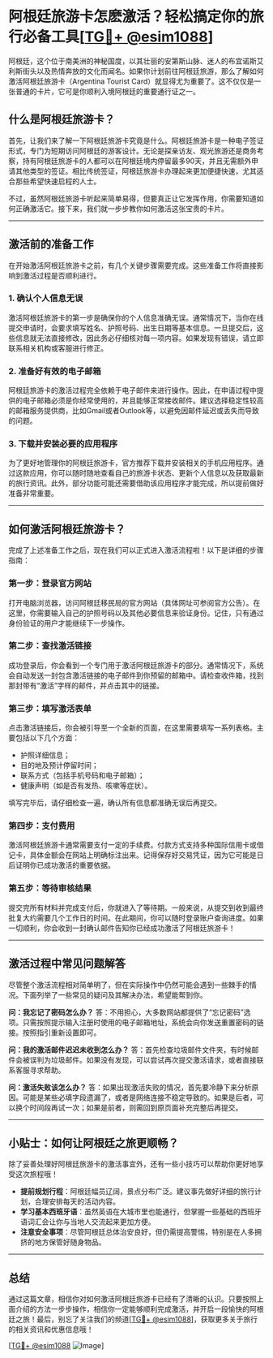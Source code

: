 # 阿根廷旅游卡怎麽激活？轻松搞定你的旅行必备工具[[TG💪+ @esim1088](https://t.me/s/esim1088)]

阿根廷，这个位于南美洲的神秘国度，以其壮丽的安第斯山脉、迷人的布宜诺斯艾利斯街头以及热情奔放的文化而闻名。如果你计划前往阿根廷旅游，那么了解如何激活阿根廷旅游卡（Argentina Tourist Card）就显得尤为重要了。这不仅仅是一张普通的卡片，它可是你顺利入境阿根廷的重要通行证之一。

## 什么是阿根廷旅游卡？

首先，让我们来了解一下阿根廷旅游卡究竟是什么。阿根廷旅游卡是一种电子签证形式，专门为短期访问阿根廷的游客设计。无论是探亲访友、观光旅游还是商务考察，持有阿根廷旅游卡的人都可以在阿根廷境内停留最多90天，并且无需额外申请其他类型的签证。相比传统签证，阿根廷旅游卡办理起来更加便捷快速，尤其适合那些希望快速启程的人士。

不过，虽然阿根廷旅游卡听起来简单易得，但要真正让它发挥作用，你需要知道如何正确激活它。接下来，我们就一步步教你如何激活这张宝贵的卡片。

---

## 激活前的准备工作

在开始激活阿根廷旅游卡之前，有几个关键步骤需要完成。这些准备工作将直接影响到激活过程是否顺利进行。

### 1. 确认个人信息无误

激活阿根廷旅游卡的第一步是确保你的个人信息准确无误。通常情况下，当你在线提交申请时，会要求填写姓名、护照号码、出生日期等基本信息。一旦提交后，这些信息就无法直接修改，因此务必仔细核对每一项内容。如果发现有错误，请立即联系相关机构或客服进行修正。

### 2. 准备好有效的电子邮箱

阿根廷旅游卡的激活过程完全依赖于电子邮件来进行操作。因此，在申请过程中提供的电子邮箱必须是你经常使用的，并且能够正常接收邮件。建议选择稳定性较高的邮箱服务提供商，比如Gmail或者Outlook等，以避免因邮件延迟或丢失而导致的问题。

### 3. 下载并安装必要的应用程序

为了更好地管理你的阿根廷旅游卡，官方推荐下载并安装相关的手机应用程序。通过这款应用，你可以随时随地查看自己的旅游卡状态、更新个人信息以及获取最新的旅行资讯。此外，部分功能可能还需要借助该应用程序才能完成，所以提前做好准备非常重要。

---

## 如何激活阿根廷旅游卡？

完成了上述准备工作之后，现在我们可以正式进入激活流程啦！以下是详细的步骤指南：

### 第一步：登录官方网站

打开电脑浏览器，访问阿根廷移民局的官方网站（具体网址可参阅官方公告）。在这里，你需要输入自己的护照号码以及其他必要信息来验证身份。记住，只有通过身份验证的用户才能继续下一步操作。

### 第二步：查找激活链接

成功登录后，你会看到一个专门用于激活阿根廷旅游卡的部分。通常情况下，系统会自动发送一封包含激活链接的电子邮件到你预留的邮箱中。请检查收件箱，找到那封带有“激活”字样的邮件，并点击其中的链接。

### 第三步：填写激活表单

点击激活链接后，你会被引导至一个全新的页面，在这里需要填写一系列表格。主要包括以下几个方面：
- 护照详细信息；
- 目的地及预计停留时间；
- 联系方式（包括手机号码和电子邮箱）；
- 健康声明（如是否有发热、咳嗽等症状）。

填写完毕后，请仔细检查一遍，确认所有信息都准确无误后再提交。

### 第四步：支付费用

激活阿根廷旅游卡通常需要支付一定的手续费。付款方式支持多种国际信用卡或借记卡，具体金额会在网站上明确标注出来。记得保存好交易凭证，因为它可能是日后证明你已成功激活的重要依据。

### 第五步：等待审核结果

提交完所有材料并完成支付后，你就进入了等待期。一般来说，从提交到收到最终批复大约需要几个工作日的时间。在此期间，你可以随时登录账户查询进度。如果一切顺利，你会收到一封确认邮件告知你已经成功激活了阿根廷旅游卡！

---

## 激活过程中常见问题解答

尽管整个激活流程相对简单明了，但在实际操作中仍然可能会遇到一些棘手的情况。下面列举了一些常见的疑问及其解决办法，希望能帮到你。

**问：我忘记了密码怎么办？**
答：不用担心，大多数网站都提供了“忘记密码”选项。只需按照提示输入注册时使用的电子邮箱地址，系统会向你发送重置密码的链接。按照指引重新设置即可。

**问：我的激活邮件迟迟未收到怎么办？**
答：首先检查垃圾邮件文件夹，有时候邮件会被误判为垃圾邮件。如果没有发现，可以尝试再次提交激活请求，或者直接联系客服寻求帮助。

**问：激活失败该怎么办？**
答：如果出现激活失败的情况，首先要冷静下来分析原因。可能是某些必填字段遗漏了，或者是网络连接不稳定导致的。如果是后者，可以换个时间段再试一次；如果是前者，则需回到原页面补充完整后再提交。

---

## 小贴士：如何让阿根廷之旅更顺畅？

除了妥善处理好阿根廷旅游卡的激活事宜外，还有一些小技巧可以帮助你更好地享受这次旅程哦！

- **提前规划行程**：阿根廷幅员辽阔，景点分布广泛。建议事先做好详细的旅行计划，合理安排每天的活动内容。
- **学习基本西班牙语**：虽然英语在大城市里也能通行，但掌握一些基础的西班牙语词汇会让你与当地人交流起来更加方便。
- **注意安全事项**：尽管阿根廷总体治安良好，但仍需提高警惕，特别是在人多拥挤的地方保管好随身物品。

---

## 总结

通过这篇文章，相信你对如何激活阿根廷旅游卡已经有了清晰的认识。只要按照上面介绍的方法一步步操作，相信你一定能够顺利完成激活，并开启一段愉快的阿根廷之旅！最后，别忘了关注我们的频道[[TG💪+ @esim1088](https://t.me/s/esim1088)]，获取更多关于旅行的相关资讯和优惠信息哦！

[[TG💪+ @esim1088](https://t.me/s/esim1088) ![Image](https://i.postimg.cc/4NQfJmqS/Snipaste-2025-05-13-00-14-12.png)]